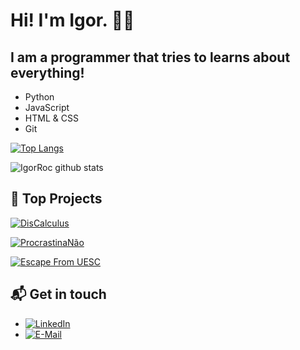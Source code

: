 
# Hi! I'm Igor. 👋🏻

## I am a programmer that tries to learns about everything!

* Python
* JavaScript
* HTML & CSS
* Git

[![Top Langs](https://github-readme-stats.vercel.app/api/top-langs/?username=IgorRoc&layout=compact&theme=chartreuse-dark)](https://github.com/anuraghazra/github-readme-stats)

![IgorRoc github stats](https://github-readme-stats.vercel.app/api?username=IgorRoc&theme=chartreuse-dark&show_icons=true)

## 🚀 Top Projects

[![DisCalculus](https://github-readme-stats.vercel.app/api/pin/?username=IgorRoc&repo=DisCalculus)](https://github.com/IgorRoc/DisCalculus)

[![ProcrastinaNão](https://github-readme-stats.vercel.app/api/pin/?username=IgorRoc&repo=ProcrastinaNão)](https://github.com/IgorRoc/ProcrastinaNao)

[![Escape From UESC](https://github-readme-stats.vercel.app/api/pin/?username=IgorRoc&repo=escape-from-ues)](https://github.com/IgorRoc/escape-from-uesc)


## 📬 Get in touch

* [![LinkedIn](https://img.shields.io/badge/-LinkedIn-blue?style=flat-square&logo=Linkedin&logoColor=white)](https://www.linkedin.com/in/igorroc/)
* [![E-Mail](https://img.shields.io/badge/-Gmail-D54B3D?style=flat-square&logo=Gmail&logoColor=white)](mailto:igor_roc@hotmail.com.br)
